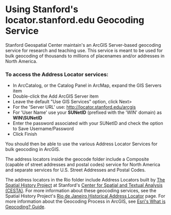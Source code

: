 # Using Stanford's locator.stanford.edu Geocoding Service

Stanford Geospatial Center maintain's an ArcGIS Server-based geocoding service for research and teaching use. This service is meant to be used for bulk geocoding of thousands to millions of placenames and/or addresses in North America.

### To access the Address Locator services:

* In ArcCatalog, or the Catalog Panel in ArcMap, expand the GIS Servers item
* Double-click the Add ArcGIS Server item
* Leave the default "Use GIS Services" option, click Next>
* For the 'Server URL' use: http://locator.stanford.edu/arcgis
* For 'User Name' use your **SUNetID** (prefixed with the 'WIN\' domain) as **WIN\SUNetID**
* Enter the password associated with your SUNetID and check the option to Save Username/Password
* Click Finish

You should then be able to use the various Address Locator Services for bulk geocoding in ArcGIS.

The address locators inside the geocode folder include a Composite (capable of street addresses and postal codes) service for North America and separate services for U.S. Street Addresses and Postal Codes.

The address locators in the Rio folder include Address Locators built by [The Spatial History Project](http://web.stanford.edu/group/spatialhistory/cgi-bin/site/index.php) at Stanford's [Center for Spatial and Textual Analysis (CESTA)](https://cesta.stanford.edu/). For more information about these geocoding services, see the Spatial History Project's [Rio de Janeiro Historical Address Locator](http://web.stanford.edu/group/spatialhistory/cgi-bin/site/viz.php?id=123&project_id=999) page.
For more information about the Geocoding Process in ArcGIS, see [Esri's What is Geocoding? Guide](http://desktop.arcgis.com/en/desktop/latest/guide-books/geocoding/what-is-geocoding.htm).
